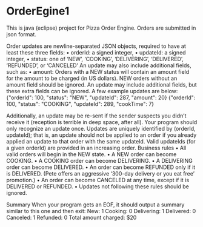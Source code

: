 OrderEgine1
===========
This is java (eclipse) project for Pizza Order Engine.
Orders are submitted in json format.

Order updates are newline-separated JSON objects, required to have at least
these three fields:
• orderId: a signed integer,
• updateId: a signed integer,
• status: one of ‘NEW’, ‘COOKING’, ‘DELIVERING’, ‘DELIVERED’,
‘REFUNDED’, or ‘CANCELED’
An update may also include additional fields, such as:
• amount: 
Orders with a NEW status will contain an amount field for the amount to be
charged (in US dollars). NEW orders without an amount field should be ignored.
An update may include additional fields, but these extra fields can be ignored.
A few example updates are below:
{"orderId": 100, "status": "NEW", "updateId": 287, "amount": 20}
{"orderId": 100, "status": "COOKING", "updateId": 289, "cookTime": 7}

Additionally, an update may be re-sent if the sender suspects you didn’t receive it
(reception is terrible in deep space, after all). Your program should only recognize
an update once. Updates are uniquely identified by (orderId, updateId); that
is, an update should not be applied to an order if you already applied an update
to that order with the same updateId. Valid updateIds (for a given orderId)
are provided in an increasing order.
Business rules
• All valid orders will begin in the NEW state.
• A NEW order can become COOKING.
• A COOKING order can become DELIVERING.
• A DELIVERING order can become DELIVERED.
• An order can become REFUNDED only if it is DELIVERED. (Pete offers
an aggressive ‘300-day delivery or you eat free’ promotion.)
• An order can become CANCELED at any time, except if it is DELIVERED
or REFUNDED.
• Updates not following these rules should be ignored.

Summary
When your program gets an EOF, it should output a summary similar to this
one and then exit:
New: 1
Cooking: 0
Delivering: 1
Delivered: 0
Canceled: 1
Refunded: 0
Total amount charged: $20
